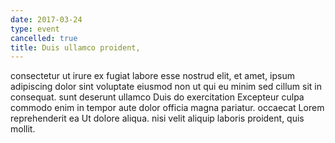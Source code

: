 ```yaml
---
date: 2017-03-24
type: event
cancelled: true
title: Duis ullamco proident,
---
```

consectetur ut irure ex fugiat labore esse nostrud elit, et amet, ipsum adipiscing dolor sint voluptate eiusmod non ut qui eu minim sed cillum sit in consequat. sunt deserunt ullamco Duis do exercitation Excepteur culpa commodo enim in tempor aute dolor officia magna pariatur. occaecat Lorem reprehenderit ea Ut dolore aliqua. nisi velit aliquip laboris proident, quis mollit.